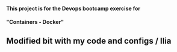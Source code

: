 #### This project is for the Devops bootcamp exercise for 
#### "Containers - Docker" 

## Modified bit with my code and configs / Ilia

